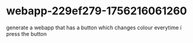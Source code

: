 # webapp-229ef279-1756216061260
generate a webapp that has a button which changes colour everytime i press the button
